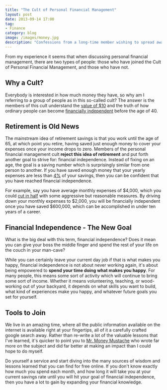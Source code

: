 ```yaml
---
title: "The Cult of Personal Financial Management"
layout: post
date: 2013-09-14 17:00
tag:
- Finance
category: blog
image: /images/money.jpg
description: "Confessions from a long-time member wishing to spread awareness"
---
```

From my experience it seems that when discussing personal financial management, there are two types of people: those who have joined the Cult of Personal Financial Management, and those who have not.

## Why a Cult?

Everybody is interested in how much money they have, so why am I referring to a group of people as in this so-called cult? The answer is the members of this cult understand the [value of $10](http://www.mrmoneymustache.com/2011/08/01/a-millionaire-is-made-ten-bucks-at-a-time/) and the truth of how ordinary people can become [financially independent](http://www.mrmoneymustache.com/2012/05/26/guest-posting-financial-independence-23-years-later/) before the age of 40.

## Retirement is Old News

The mainstream idea of retirement savings is that you work until the age of 65, at which point you retire, having saved just enough money to cover your expenses once your income drops to zero. Members of the personal financial management cult **reject this idea of retirement** and put forth another goal to strive for: financial independence. Instead of fixing on an age, the goal is a saving number which is surprisingly similar from one person to another. If you have saved enough money that your yearly expenses are less than [4%](http://www.mrmoneymustache.com/2012/05/29/how-much-do-i-need-for-retirement/) of your savings, then you can be confident that you have reached financial independence.

For example, say you have average monthly expenses of $4,000, which you could [cut in half](http://www.mrmoneymustache.com/2015/01/16/exposed-the-mmm-familys-2014-spending/) with some aggressive but reasonable measures. By driving down your monthly expenses to $2,000, you will be financially independent once you have saved $600,000, which can be accomplished in under ten years of a career.

## Financial Independence - The New Goal

What is the big deal with this term, financial independence? Does it mean you can give your boss the middle finger and spend the rest of your life on the couch in your man-cave?

While you can certainly leave your current day job if that is what makes you happy, financial independence is not about never working again, it's about being empowered to **spend your time doing what makes you happy**. For many people, this means some sort of activity which will continue to bring some sort of income. Whether it means volunteering, teaching, or wood-working out of your backyard, it depends on what skills you want to build, what kind of experiences make you happy, and whatever future goals you set for yourself.

## Tools to Join

We live in an amazing time, where all the public information available on the internet is available right at your fingertips, all of it a carefully crafted google search away. Rather than re-write a lot of the valuable lessons that I've learned, it's quicker to point you to [Mr. Money Mustache](http://www.mrmoneymustache.com/2013/02/22/getting-rich-from-zero-to-hero-in-one-blog-post/) who wrote far more on the subject and did far better at making an impact than I could hope to do myself.

Do yourself a service and start diving into the many sources of wisdom and lessons learned that you can find for free online. If you don't know exactly how much you spend each month, and how long it will take you at your current savings rate until you will hit your goal of financial independence, then you have a lot to gain by expanding your financial knowledge.
